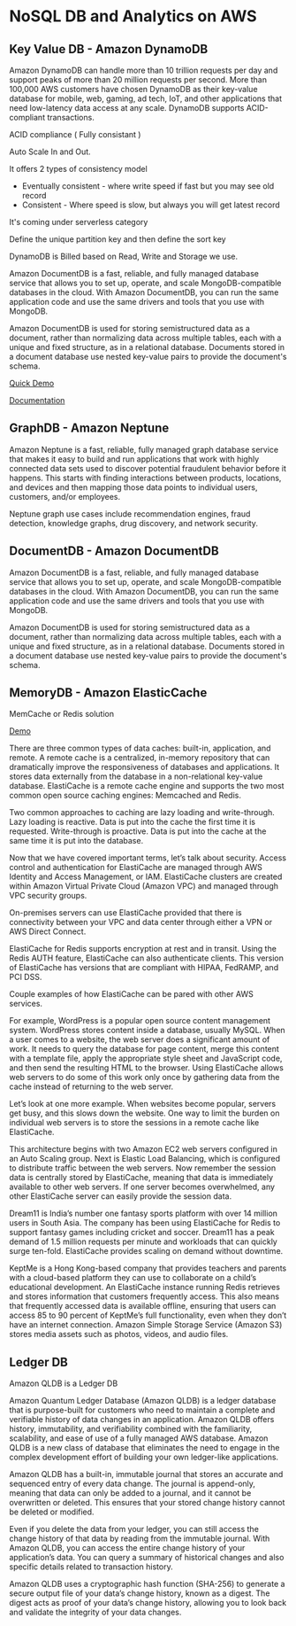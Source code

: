 # NoSQL DB and Analytics on AWS


## Key Value DB - Amazon DynamoDB

Amazon DynamoDB can handle more than 10 trillion requests per day and support peaks of more than 20 million requests per second. More than 100,000 AWS customers have chosen DynamoDB as their key-value database for mobile, web, gaming, ad tech, IoT, and other applications that need low-latency data access at any scale. DynamoDB supports ACID-compliant transactions.

ACID compliance ( Fully consistant )

Auto Scale In and Out.

It offers 2 types of consistency model

- Eventually consistent - where write speed if fast but you may see old record
- Consistent - Where speed is slow, but always you will get latest record

It's coming under serverless category

Define the unique partition key and then define the sort key

DynamoDB is Billed based on Read, Write and Storage we use.

Amazon DocumentDB is a fast, reliable, and fully managed database service that allows you to set up, operate, and scale MongoDB-compatible databases in the cloud. With Amazon DocumentDB, you can run the same application code and use the same drivers and tools that you use with MongoDB.

Amazon DocumentDB is used for storing semistructured data as a document, rather than normalizing data across multiple tables, each with a unique and fixed structure, as in a relational database. Documents stored in a document database use nested key-value pairs to provide the document's schema.

[Quick Demo](https://explore.skillbuilder.aws/files/a/w/aws_prod1_docebosaas_com/1663524000/BLtzY3mMqfIyA2bFxyTBBQ/tincan/e92d27afbf892bd9807456c5d88e791f486908d4/assets/Qs5xp56YQkInMzEK_transcoded-prR_1_V1YOt0GyVG-dynamo-db-demonstration.mp4)

[Documentation](https://docs.aws.amazon.com/amazondynamodb/latest/developerguide/Introduction.html)

## GraphDB - Amazon Neptune

Amazon Neptune is a fast, reliable, fully managed graph database service that makes it easy to build and run applications that work with highly connected data sets used to discover potential fraudulent behavior before it happens. This starts with finding interactions between products, locations, and devices and then mapping those data points to individual users, customers, and/or employees.

Neptune graph use cases include recommendation engines, fraud detection, knowledge graphs, drug discovery, and network security.


## DocumentDB - Amazon DocumentDB

Amazon DocumentDB is a fast, reliable, and fully managed database service that allows you to set up, operate, and scale MongoDB-compatible databases in the cloud. With Amazon DocumentDB, you can run the same application code and use the same drivers and tools that you use with MongoDB.

Amazon DocumentDB is used for storing semistructured data as a document, rather than normalizing data across multiple tables, each with a unique and fixed structure, as in a relational database. Documents stored in a document database use nested key-value pairs to provide the document's schema.


## MemoryDB - Amazon ElasticCache

MemCache or Redis solution

[Demo](https://explore.skillbuilder.aws/files/a/w/aws_prod1_docebosaas_com/1664031600/zwBM_iRSX_ZSnfV7NvPAAg/tincan/2490ab78cd22d8fbba8e2c0436e0a9ed2c41d3fe/assets/H6XZowJAvHzQnhCk_transcoded-Yx7FXALTDpIfss4d-elasti-cache-demonstration.mp4)

There are three common types of data caches: built-in, application, and remote. A remote cache is a centralized, in-memory repository that can dramatically improve the responsiveness of databases and applications. It stores data externally from the database in a non-relational key-value database. ElastiCache is a remote cache engine and supports the two most common open source caching engines: Memcached and Redis.

Two common approaches to caching are lazy loading and write-through. Lazy loading is reactive. Data is put into the cache the first time it is requested. Write-through is proactive. Data is put into the cache at the same time it is put into the database.

Now that we have covered important terms, let’s talk about security. Access control and authentication for ElastiCache are managed through AWS Identity and Access Management, or IAM. ElastiCache clusters are created within Amazon Virtual Private Cloud (Amazon VPC) and managed through VPC security groups.

On-premises servers can use ElastiCache provided that there is connectivity between your VPC and data center through either a VPN or AWS Direct Connect.

ElastiCache for Redis supports encryption at rest and in transit. Using the Redis AUTH feature, ElastiCache can also authenticate clients. This version of ElastiCache has versions that are compliant with HIPAA, FedRAMP, and PCI DSS.

Couple examples of how ElastiCache can be pared with other AWS services.

For example, WordPress is a popular open source content management system. WordPress stores content inside a database, usually MySQL. When a user comes to a website, the web server does a significant amount of work. It needs to query the database for page content, merge this content with a template file, apply the appropriate style sheet and JavaScript code, and then send the resulting HTML to the browser. Using ElastiCache allows web servers to do some of this work only once by gathering data from the cache instead of returning to the web server.

Let’s look at one more example. When websites become popular, servers get busy, and this slows down the website. One way to limit the burden on individual web servers is to store the sessions in a remote cache like ElastiCache.

This architecture begins with two Amazon EC2 web servers configured in an Auto Scaling group. Next is Elastic Load Balancing, which is configured to distribute traffic between the web servers. Now remember the session data is centrally stored by ElastiCache, meaning that data is immediately available to other web servers. If one server becomes overwhelmed, any other ElastiCache server can easily provide the session data.

Dream11 is India’s number one fantasy sports platform with over 14 million users in South Asia. The company has been using ElastiCache for Redis to support fantasy games including cricket and soccer. Dream11 has a peak demand of 1.5 million requests per minute and workloads that can quickly surge ten-fold. ElastiCache provides scaling on demand without downtime.

KeptMe is a Hong Kong-based company that provides teachers and parents with a cloud-based platform they can use to collaborate on a child’s educational development. An ElastiCache instance running Redis retrieves and stores information that customers frequently access. This also means that frequently accessed data is available offline, ensuring that users can access 85 to 90 percent of KeptMe’s full functionality, even when they don’t have an internet connection. Amazon Simple Storage Service (Amazon S3) stores media assets such as photos, videos, and audio files.

## Ledger DB

Amazon QLDB is a Ledger DB

Amazon Quantum Ledger Database (Amazon QLDB) is a ledger database that is purpose-built for customers who need to maintain a complete and verifiable history of data changes in an application. Amazon QLDB offers history, immutability, and verifiability combined with the familiarity, scalability, and ease of use of a fully managed AWS database. Amazon QLDB is a new class of database that eliminates the need to engage in the complex development effort of building your own ledger-like applications.

Amazon QLDB has a built-in, immutable journal that stores an accurate and sequenced entry of every data change. The journal is append-only, meaning that data can only be added to a journal, and it cannot be overwritten or deleted. This ensures that your stored change history cannot be deleted or modified.

Even if you delete the data from your ledger, you can still access the change history of that data by reading from the immutable journal. With Amazon QLDB, you can access the entire change history of your application’s data. You can query a summary of historical changes and also specific details related to transaction history.

Amazon QLDB uses a cryptographic hash function (SHA-256) to generate a secure output file of your data’s change history, known as a digest. The digest acts as proof of your data’s change history, allowing you to look back and validate the integrity of your data changes.



